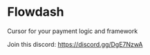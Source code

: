 # Flowdash
Cursor for your payment logic and framework


Join this discord: https://discord.gg/DgE7NzwA

